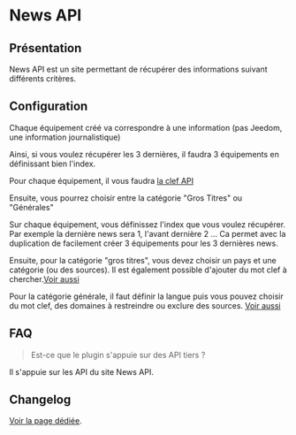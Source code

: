 # News API

## Présentation

News API est un site permettant de récupérer des informations suivant différents critères.

## Configuration

Chaque équipement créé va correspondre à une information (pas Jeedom, une information journalistique)

Ainsi, si vous voulez récupérer les 3 dernières, il faudra 3 équipements en définissant bien l'index.

Pour chaque équipement, il vous faudra [la clef API](https://newsapi.org/register)

Ensuite, vous pourrez choisir entre la catégorie "Gros Titres" ou "Générales"

Sur chaque équipement, vous définissez l'index que vous voulez récupérer. Par exemple la dernière news sera 1, l'avant dernière 2 ... Ca permet avec la duplication de facilement créer 3 équipements pour les 3 dernières news.

Ensuite, pour la catégorie "gros titres", vous devez choisir un pays et une catégorie (ou des sources). Il est également possible d'ajouter du mot clef à chercher.[Voir aussi](https://newsapi.org/docs/endpoints/top-headlines)

Pour la catégorie générale, il faut définir la langue puis vous pouvez choisir du mot clef, des domaines à restreindre ou exclure des sources. [Voir aussi](https://newsapi.org/docs/endpoints/everything)

## FAQ

> Est-ce que le plugin s'appuie sur des API tiers ?

Il s'appuie sur les API du site News API.

## Changelog

[Voir la page dédiée](changelog.md).
